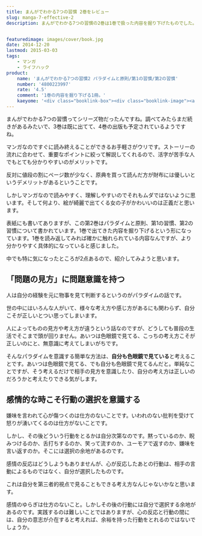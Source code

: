 ```yaml
---
title: まんがでわかる7つの習慣 2巻をレビュー
slug: manga-7-effective-2
description: まんがでわかる7つの習慣の2巻は1巻で扱った内容を掘り下げたものでした。内容がより具体的になっていて、実際に普段の生活に活かしやすくなっているように感じます。今回は私が普段の生活に活かしていきたいなと思った考え方2点と一緒にご紹介したいと思います。


featuredimage: images/cover/book.jpg
date: 2014-12-20
lastmod: 2015-03-03
tags: 
    - マンガ
    - ライフハック
product:
    name: 'まんがでわかる7つの習慣2 パラダイムと原則/第1の習慣/第2の習慣'
    number: '4800223997'
    rate: '4.5'
    comment: '1巻の内容を掘り下げる1冊。'
    kaeyome: '<div class="booklink-box"><div class="booklink-image"><a href="http://www.amazon.co.jp/exec/obidos/asin/4800223997/illusionspace-22/" rel="nofollow" target="_blank"><img src="http://ecx.images-amazon.com/images/I/51mHND%2Bcz0L._SL160_.jpg" style="border: none;" /></a></div><div class="booklink-info"><div class="booklink-name"><a href="http://www.amazon.co.jp/exec/obidos/asin/4800223997/illusionspace-22/" rel="nofollow" target="_blank">まんがでわかる7つの習慣2 パラダイムと原則/第1の習慣/第2の習慣</a><div class="booklink-powered-date">posted with <a href="http://yomereba.com" rel="nofollow" target="_blank">ヨメレバ</a></div></div><div class="booklink-detail">フランクリン・コヴィー・ジャパン 宝島社 2014-07-11    </div><div class="booklink-link2"><div class="shoplinkamazon"><a href="http://www.amazon.co.jp/exec/obidos/asin/4800223997/illusionspace-22/" rel="nofollow" target="_blank" title="アマゾン" >Amazon</a></div><div class="shoplinkkindle"><a href="http://www.amazon.co.jp/gp/search?keywords=%82%DC%82%F1%82%AA%82%C5%82%ED%82%A9%82%E97%82%C2%82%CC%8FK%8A%B52%20%83p%83%89%83_%83C%83%80%82%C6%8C%B4%91%A5%2F%91%E61%82%CC%8FK%8A%B5%2F%91%E62%82%CC%8FK%8A%B5&__mk_ja_JP=%83J%83%5E%83J%83i&url=node%3D2275256051&tag=illusionspace-22" rel="nofollow" target="_blank" >Kindle</a></div><div class="shoplinkrakuten"><a href="http://hb.afl.rakuten.co.jp/hgc/11acbc01.369b1bf6.11acbc02.cabf9fe9/?pc=http%3A%2F%2Fbooks.rakuten.co.jp%2Frb%2F12815566%2F%3Fscid%3Daf_ich_link_urltxt%26m%3Dhttp%3A%2F%2Fm.rakuten.co.jp%2Fev%2Fbook%2F" rel="nofollow" target="_blank" title="楽天ブックス" >楽天ブックス</a></div>                  	  	  	  	</div></div><div class="booklink-footer"></div></div>'
---
```


まんがでわかる7つの習慣ってシリーズ物だったんですね。調べてみたらまだ続きがあるみたいで、3巻は既に出てて、4巻の出版も予定されているようですね。

マンガなのですぐに読み終えることができるお手軽さがウリです。ストーリーの流れに合わせて、重要なポイントに絞って解説してくれるので、活字が苦手な人でもとても分かりやすいのがメリットです。

反対に値段の割にページ数が少なく、原典を買って読んだ方が財布には優しいというデメリットがあるということです。

しかしマンガなので読みやすく、理解しやすいのでそれもムダではないように思います。そして何より、絵が綺麗で出てくる女の子がかわいいのは正義だと思います。

表紙にも書いてありますが、この第2巻はパラダイムと原則、第1の習慣、第2の習慣について書かれています。1巻で出てきた内容を掘り下げるという形になっています。1巻を読み返してみれば確かに触れられている内容なんですが、より分かりやすく具体的になっていると感じました。

中でも特に気になったところが2点あるので、紹介してみようと思います。


## 「問題の見方」に問題意識を持つ


人は自分の経験を元に物事を見て判断するというのがパラダイムの話です。

世の中にはいろんな人がいて、様々な考え方や感じ方があるにも関わらず、自分こそが正しいとつい思ってしまいます。

人によってものの見方や考え方が違うという話なのですが、どうしても普段の生活でそこまで頭が回りません。あいつは色眼鏡で見てる、こっちの考え方こそが正しいのにと、無意識に考えてしまいがちです。

そんなパラダイムを意識する簡単な方法は、<strong>自分も色眼鏡で見ている</strong>と考えることです。あいつは色眼鏡で見てる、でも自分も色眼鏡で見てるんだと。単純なことですが、そう考えるだけで相手の見方を意識したり、自分の考え方は正しいのだろうかと考えたりできる気がします。


## 感情的な時こそ行動の選択を意識する


嫌味を言われて心が傷つくのは仕方のないことです。いわれのない批判を受けて怒りが湧いてくるのは仕方がないことです。

しかし、その後どういう行動をとるかは自分次第なのです。黙っているのか、睨みつけるのか、舌打ちするのか、笑って流すのか、ユーモアで返すのか、嫌味を言い返すのか。そこには選択の余地があるのです。

感情の反応はどうしようもありませんが、心が反応したあとの行動は、相手の言動によるものではなく、自分が選択したものです。

これは自分を第三者的視点で見ることもできる考え方なんじゃないかなと思います。

感情のゆらぎは仕方のないこと。しかしその後の行動には自分で選択する余地があるのです。実践するのは難しいことではありますが、心の反応と行動の間には、自分の意志が介在すると考えれば、余裕を持った行動をとれるのではないでしょうか。


  